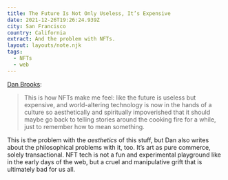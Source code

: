 ```yaml
---
title: The Future Is Not Only Useless, It’s Expensive
date: 2021-12-26T19:26:24.939Z
city: San Francisco
country: California
extract: And the problem with NFTs.
layout: layouts/note.njk
tags:
  - NFTs
  - web
---
```


[Dan Brooks](https://www.gawker.com/culture/the-future-is-useless-expensive):

> This is how NFTs make me feel: like the future is useless but expensive, and world-altering technology is now in the hands of a culture so aesthetically and spiritually impoverished that it should maybe go back to telling stories around the cooking fire for a while, just to remember how to mean something.

This is the problem with the _aesthetics_ of this stuff, but Dan also writes about the philosophical problems with it, too. It’s art as pure commerce, solely transactional. NFT tech is not a fun and experimental playground like in the early days of the web, but a cruel and manipulative grift that is ultimately bad for us all.
